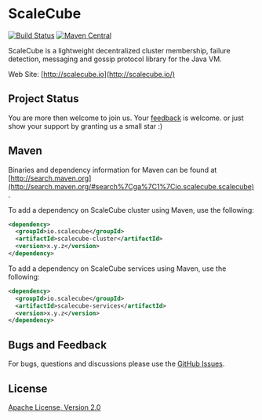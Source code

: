 # ScaleCube

[![Build Status](https://travis-ci.org/scalecube/scalecube.svg?branch=master)](https://travis-ci.org/scalecube/scalecube)
[![Maven Central](https://maven-badges.herokuapp.com/maven-central/io.scalecube/scalecube-cluster/badge.svg)](https://maven-badges.herokuapp.com/maven-central/io.scalecube/scalecube-cluster)

ScaleCube is a lightweight decentralized cluster membership, failure detection, messaging and gossip protocol library 
for the Java VM.

Web Site: [http://scalecube.io](http://scalecube.io/)

## Project Status

You are more then welcome to join us. Your [feedback](https://github.com/scalecube/scalecube/issues) is welcome.
or just show your support by granting us a small star :)

## Maven

Binaries and dependency information for Maven can be found at 
[http://search.maven.org](http://search.maven.org/#search%7Cga%7C1%7Cio.scalecube.scalecube).

To add a dependency on ScaleCube cluster using Maven, use the following:

``` xml
<dependency>
  <groupId>io.scalecube</groupId>
  <artifactId>scalecube-cluster</artifactId>
  <version>x.y.z</version>
</dependency>
```

To add a dependency on ScaleCube services using Maven, use the following:

``` xml
<dependency>
  <groupId>io.scalecube</groupId>
  <artifactId>scalecube-services</artifactId>
  <version>x.y.z</version> 
</dependency>
```

## Bugs and Feedback

For bugs, questions and discussions please use the [GitHub Issues](https://github.com/scalecube/scalecube/issues).

## License

[Apache License, Version 2.0](https://github.com/scalecube/scalecube/blob/master/LICENSE.txt)
